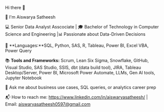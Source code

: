 Hi there 👋

👋 I'm Aiswarya Satheesh

 💻 Senior Data Analyst Asscociate | 🎓 Bachelor of Technology in Computer Science and Engineering |📊 Passionate about Data-Driven Decisions

🎯 **Languages:**SQL, Python, SAS, R, Tableau, Power BI, Excel VBA, Power Query

📚 **Tools and Frameworks:** Scrum, Lean Six Sigma, Snowflake, GitHub, Visual Studio, SAS Studio, SSIS, dbt (data build tool), JIRA, Tableau Desktop/Server, Power BI, Microsoft Power Automate, LLMs, Gen AI tools, Jupyter Notebook

🧠 Ask me about business use cases, SQL queries, or analytics career prep

📬 How to reach me: https://www.linkedin.com/in/aiswaryasatheesh/ | Email: aiswaryasatheesh0597@gmail.com
